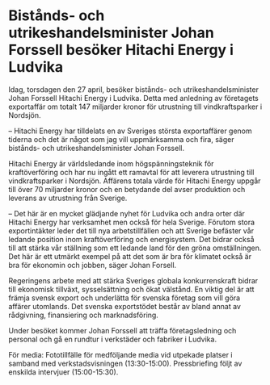 # Bistånds- och utrikeshandelsminister Johan Forssell besöker Hitachi Energy i Ludvika

Idag, torsdagen den 27 april, besöker bistånds- och utrikeshandelsminister Johan Forssell Hitachi Energy i Ludvika. Detta med anledning av företagets exportaffär om totalt 147 miljarder kronor för utrustning till vindkraftsparker i Nordsjön.

– Hitachi Energy har tilldelats en av Sveriges största exportaffärer genom tiderna och det är något som jag vill uppmärksamma och fira, säger bistånds- och utrikeshandelsminister Johan Forssell.

Hitachi Energy är världsledande inom högspänningsteknik för kraftöverföring och har nu ingått ett ramavtal för att leverera utrustning till vindkraftsparker i Nordsjön. Affärens totala värde för Hitachi Energy uppgår till över 70 miljarder kronor och en betydande del avser produktion och leverans av utrustning från Sverige.

– Det här är en mycket glädjande nyhet för Ludvika och andra orter där Hitachi Energy har verksamhet men också för hela Sverige. Förutom stora exportintäkter leder det till nya arbetstillfällen och att Sverige befäster vår ledande position inom kraftöverföring och energisystem. Det bidrar också till att stärka vår ställning som ett ledande land för den gröna omställningen. Det här är ett utmärkt exempel på att det som är bra för klimatet också är bra för ekonomin och jobben, säger Johan Forsell.

Regeringens arbete med att stärka Sveriges globala konkurrenskraft bidrar till ekonomisk tillväxt, sysselsättning och ökat välstånd. En viktig del är att främja svensk export och underlätta för svenska företag som vill göra affärer utomlands. Det svenska exportstödet består av bland annat av rådgivning, finansiering och marknadsföring.

Under besöket kommer Johan Forssell att träffa företagsledning och personal och gå en rundtur i verkstäder och fabriker i Ludvika.

För media: Fototillfälle för medföljande media vid utpekade platser i samband med verkstadsvisningen (13:30-15:00). Pressbriefing följt av enskilda intervjuer (15:00-15:30).
